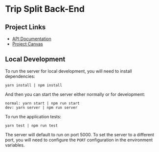 # Trip Split Back-End
## Project Links
* [API Documentation](https://bd-trip-split.herokuapp.com/api/docs)
* [Project Canvas](https://docs.google.com/document/d/1vFAef5K2NTOUZsUn5fWRLBOrrvhE_DAcsiTECyzRcQg/edit?usp=sharing)

## Local Development
To run the server for local development, you will need to install dependencies:
```
yarn install | npm install
```
And then you can start the server either normally or for development:
```
normal: yarn start | npm run start
dev: yarn server | npm run server
```
To run the application tests:
```
yarn test | npm run test
```
The server will default to run on port 5000. To set the server to a different port, you will need to configure the `PORT` configuration in the environment variables.
